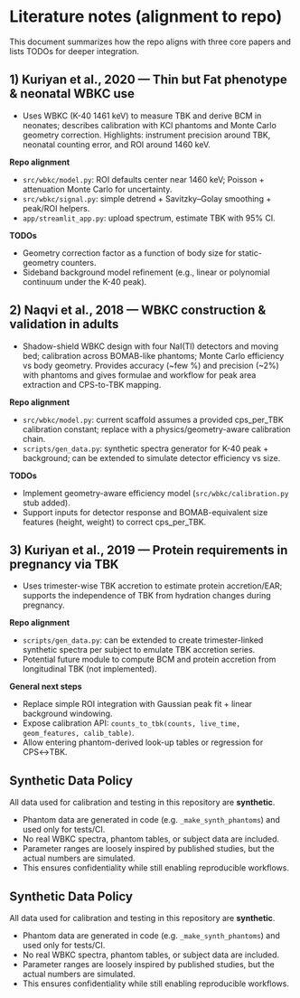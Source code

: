 
# Literature notes (alignment to repo)

This document summarizes how the repo aligns with three core papers and lists TODOs for deeper integration.

## 1) Kuriyan et al., 2020 — Thin but Fat phenotype & neonatal WBKC use

- Uses WBKC (K-40 1461 keV) to measure TBK and derive BCM in neonates; describes calibration with KCl phantoms and Monte Carlo geometry correction. Highlights: instrument precision around TBK, neonatal counting error, and ROI around 1460 keV.

**Repo alignment**
- `src/wbkc/model.py`: ROI defaults center near 1460 keV; Poisson + attenuation Monte Carlo for uncertainty.
- `src/wbkc/signal.py`: simple detrend + Savitzky–Golay smoothing + peak/ROI helpers.
- `app/streamlit_app.py`: upload spectrum, estimate TBK with 95% CI.

**TODOs**
- Geometry correction factor as a function of body size for static-geometry counters.
- Sideband background model refinement (e.g., linear or polynomial continuum under the K-40 peak).

## 2) Naqvi et al., 2018 — WBKC construction & validation in adults

- Shadow-shield WBKC design with four NaI(Tl) detectors and moving bed; calibration across BOMAB-like phantoms; Monte Carlo efficiency vs body geometry. Provides accuracy (~few %) and precision (~2%) with phantoms and gives formulae and workflow for peak area extraction and CPS-to-TBK mapping.

**Repo alignment**
- `src/wbkc/model.py`: current scaffold assumes a provided cps_per_TBK calibration constant; replace with a physics/geometry-aware calibration chain.
- `scripts/gen_data.py`: synthetic spectra generator for K-40 peak + background; can be extended to simulate detector efficiency vs size.

**TODOs**
- Implement geometry-aware efficiency model (`src/wbkc/calibration.py` stub added).
- Support inputs for detector response and BOMAB-equivalent size features (height, weight) to correct cps_per_TBK.

## 3) Kuriyan et al., 2019 — Protein requirements in pregnancy via TBK

- Uses trimester-wise TBK accretion to estimate protein accretion/EAR; supports the independence of TBK from hydration changes during pregnancy.

**Repo alignment**
- `scripts/gen_data.py`: can be extended to create trimester-linked synthetic spectra per subject to emulate TBK accretion series.
- Potential future module to compute BCM and protein accretion from longitudinal TBK (not implemented).

**General next steps**
- Replace simple ROI integration with Gaussian peak fit + linear background windowing.
- Expose calibration API: `counts_to_tbk(counts, live_time, geom_features, calib_table)`.
- Allow entering phantom-derived look-up tables or regression for CPS↔TBK.

## Synthetic Data Policy

All data used for calibration and testing in this repository are **synthetic**.
- Phantom data are generated in code (e.g. `_make_synth_phantoms`) and used only for tests/CI.
- No real WBKC spectra, phantom tables, or subject data are included.
- Parameter ranges are loosely inspired by published studies, but the actual numbers are simulated.
- This ensures confidentiality while still enabling reproducible workflows.

## Synthetic Data Policy

All data used for calibration and testing in this repository are **synthetic**.
- Phantom data are generated in code (e.g. `_make_synth_phantoms`) and used only for tests/CI.
- No real WBKC spectra, phantom tables, or subject data are included.
- Parameter ranges are loosely inspired by published studies, but the actual numbers are simulated.
- This ensures confidentiality while still enabling reproducible workflows.
